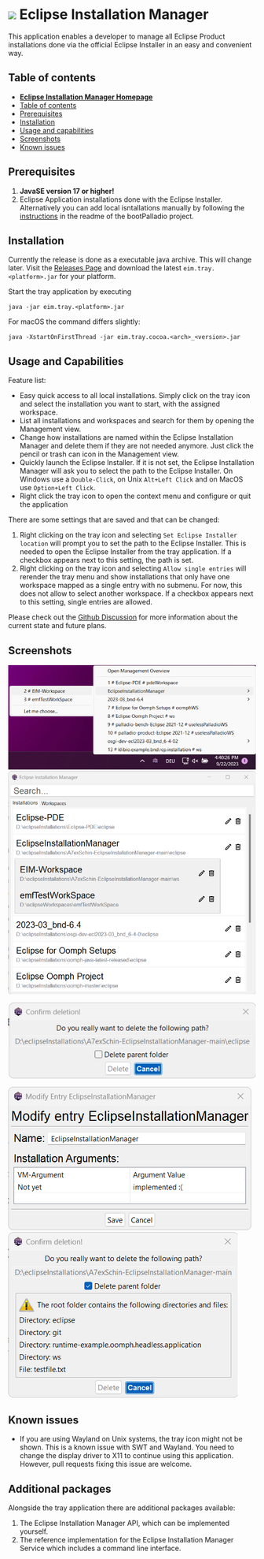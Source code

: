 
# <img src="./assets/EIM-Color_512x.png" width="10%"> Eclipse Installation Manager
This application enables a developer to manage all Eclipse Product installations done via the official Eclipse Installer in an easy and convenient way.

## Table of contents
- **[Eclipse Installation Manager Homepage](https://eim.a7exschin.dev)**
- [Table of contents](#table-of-contents)
- [Prerequisites](#prerequisites)
- [Installation](#installation)
- [Usage and capabilities](#usage-and-capabilities)
- [Screenshots](#screenshots)
- [Known issues](#known-issues)

## Prerequisites

1. **JavaSE version 17 or higher!**
2. Eclipse Application installations done with the Eclipse Installer. Alternatively you can add local isntallations manually by following the [instructions](https://github.com/A7exSchin/bootPalladio) in the readme of the bootPalladio project.

## Installation

Currently the release is done as a executable java archive. This will change later.
Visit the [Releases Page](https://github.com/A7exSchin/EclipseInstallationManager/releases) and download the latest `eim.tray.<platform>.jar` for your platform.

Start the tray application by executing
```shell
java -jar eim.tray.<platform>.jar
```

For macOS the command differs slightly:

```shell
java -XstartOnFirstThread -jar eim.tray.cocoa.<arch>_<version>.jar
```

## Usage and Capabilities

Feature list:
- Easy quick access to all local installations. Simply click on the tray icon and select the installation you want to start, with the assigned workspace.
- List all installations and workspaces and search for them by opening the Management view.
- Change how installations are named within the Eclipse Installation Manager and delete them if they are not needed anymore. Just click the pencil or trash can icon in the Management view.
- Quickly launch the Eclipse Installer. If it is not set, the Eclipse Installation Manager will ask you to select the path to the Eclipse Installer. On Windows use a `Double-Click`, on Unix `Alt+Left Click` and on MacOS use `Option+Left Click`.
- Right click the tray icon to open the context menu and configure or quit the application

There are some settings that are saved and that can be changed:

1. Right clicking on the tray icon and selecting `Set Eclipse Installer location` will prompt you to set the path to the Eclipse Installer. This is needed to open the Eclipse Installer from the tray application. If a checkbox appears next to this setting, the path is set.
2. Right clicking on the tray icon and selecting `Allow single entries` will rerender the tray menu and show installations that only have one workspace mapped as a single entry with no submenu. For now, this does not allow to select another workspace. If a checkbox appears next to this setting, single entries are allowed.

Please check out the [Github Discussion](https://github.com/A7exSchin/EclipseInstallationManager/discussions/29) for more information about the current state and future plans.

## Screenshots

![Tray Application](doc/assets/images/simpleScreenshot.png)
![Overview](doc/assets/images/managementView.png)

![Confirm Delete](doc/assets/images/confirmDelete.png)

![Modify Entry](doc/assets/images/modifyEntry.png)![Confirm Delete Parent Folder](doc/assets/images/confirmDeleteParent.png)

## Known issues

- If you are using Wayland on Unix systems, the tray icon might not be shown. This is a known issue with SWT and Wayland. You need to change the display driver to X11 to continue using this application. However, pull requests fixing this issue are welcome.

## Additional packages
Alongside the tray application there are additional packages available:
1. The Eclipse Installation Manager API, which can be implemented yourself.
2. The reference implementation for the Eclipse Installation Manager Service which includes a command line interface. 
